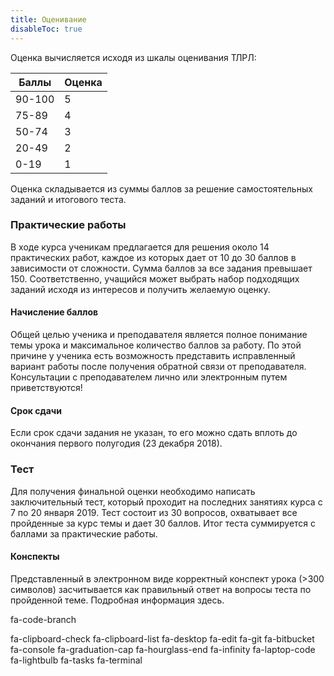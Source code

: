 ```yaml
---
title: Оценивание
disableToc: true
---
```


Оценка вычисляется исходя из шкалы оценивания ТЛРЛ:

| Баллы  | Оценка |
| ------ | ------ |
| 90-100 |    5   |
| 75-89  |    4   |
| 50-74  |    3   |
| 20-49  |    2   |
| 0-19   |    1   |

Оценка складывается из суммы баллов за решение самостоятельных заданий и итогового теста.

### <i class="fas fa-code"></i> Практические работы
В ходе курса ученикам предлагается для решения около 14 практических работ, каждое из которых дает от 10 до 30 баллов в зависимости от сложности. Сумма баллов за все задания превышает 150. Соответственно, учащийся может выбрать набор подходящих заданий исходя из интересов и получить желаемую оценку.

#### <i class="fas fa-bell"></i> Начисление баллов
Общей целью ученика и преподавателя является полное понимание темы урока и максимальное количество баллов за работу. По этой причине у ученика есть возможность представить исправленный вариант работы после получения обратной связи от преподавателя. Консультации с преподавателем лично или электронным путем приветствуются!

#### <i class="fas fa-calendar"></i> Срок сдачи
Если срок сдачи задания не указан, то его можно сдать вплоть до окончания первого полугодия (23 декабря 2018).


### <i class="fas fa-award"></i> Тест
Для получения финальной оценки необходимо написать заключительный тест, который проходит на последних занятиях курса с 7 по 20 января 2019. Тест состоит из 30 вопросов, охватывает все пройденные за курс темы и дает 30 баллов. Итог теста суммируется с баллами за практические работы.


#### <i class="fas fa-chalkboard"></i> Конспекты

Представленный в электронном виде корректный конспект урока (>300 символов) засчитывается как правильный ответ на вопросы теста по пройденной теме. Подробная информация здесь.

fa-code-branch

fa-clipboard-check
fa-clipboard-list
fa-desktop
fa-edit
fa-git
fa-bitbucket
fa-console
fa-graduation-cap
fa-hourglass-end
fa-infinity
fa-laptop-code
fa-lightbulb
fa-tasks
fa-terminal


